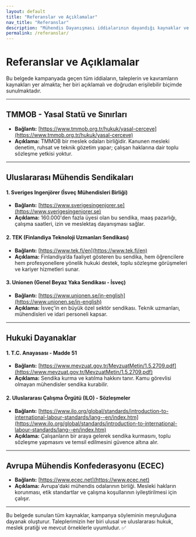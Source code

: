 ```yaml
---
layout: default
title: "Referanslar ve Açıklamalar"
nav_title: "Referanslar"
description: "Mühendis Dayanışması iddialarının dayandığı kaynaklar ve belgeler"
permalink: /referanslar/
---
```




# <i class="fas fa-book-open"></i> Referanslar ve Açıklamalar

Bu belgede kampanyada geçen tüm iddiaların, taleplerin ve kavramların kaynakları yer almakta; her biri açıklamalı ve doğrudan erişilebilir biçimde sunulmaktadır.

---

## <i class="fas fa-university"></i> TMMOB - Yasal Statü ve Sınırları
- **Bağlantı:** [https://www.tmmob.org.tr/hukuk/yasal-cerceve](https://www.tmmob.org.tr/hukuk/yasal-cerceve)
- **Açıklama:** TMMOB bir meslek odaları birliğidir. Kanunen mesleki denetim, ruhsat ve teknik gözetim yapar; çalışan haklarına dair toplu sözleşme yetkisi yoktur.

---

## <i class="fas fa-globe"></i> Uluslararası Mühendis Sendikaları

#### 1. **Sveriges Ingenjörer (İsveç Mühendisleri Birliği)**
- **Bağlantı:** [https://www.sverigesingenjorer.se](https://www.sverigesingenjorer.se)
- **Açıklama:** 160.000'den fazla üyesi olan bu sendika, maaş pazarlığı, çalışma saatleri, izin ve meslektaş dayanışması sağlar.

#### 2. **TEK (Finlandiya Teknoloji Uzmanları Sendikası)**
- **Bağlantı:** [https://www.tek.fi/en](https://www.tek.fi/en)
- **Açıklama:** Finlandiya’da faaliyet gösteren bu sendika, hem öğrencilere hem profesyonellere yönelik hukuki destek, toplu sözleşme görüşmeleri ve kariyer hizmetleri sunar.

#### 3. **Unionen (Genel Beyaz Yaka Sendikası - İsveç)**
- **Bağlantı:** [https://www.unionen.se/in-english](https://www.unionen.se/in-english)
- **Açıklama:** İsveç'in en büyük özel sektör sendikası. Teknik uzmanları, mühendisleri ve idari personeli kapsar.

---

## <i class="fas fa-gavel"></i> Hukuki Dayanaklar

#### 1. **T.C. Anayasası - Madde 51**
- **Bağlantı:** [https://www.mevzuat.gov.tr/MevzuatMetin/1.5.2709.pdf](https://www.mevzuat.gov.tr/MevzuatMetin/1.5.2709.pdf)
- **Açıklama:** Sendika kurma ve katılma hakkını tanır. Kamu görevlisi olmayan mühendisler sendika kurabilir.

#### 2. **Uluslararası Çalışma Örgütü (ILO) - Sözleşmeler**
- **Bağlantı:** [https://www.ilo.org/global/standards/introduction-to-international-labour-standards/lang--en/index.htm](https://www.ilo.org/global/standards/introduction-to-international-labour-standards/lang--en/index.htm)
- **Açıklama:** Çalışanların bir araya gelerek sendika kurmasını, toplu sözleşme yapmasını ve temsil edilmesini güvence altına alır.

---

## <i class="fas fa-users"></i> Avrupa Mühendis Konfederasyonu (ECEC)
- **Bağlantı:** [https://www.ecec.net](https://www.ecec.net)
- **Açıklama:** Avrupa'daki mühendis odalarının birliği. Mesleki hakların korunması, etik standartlar ve çalışma koşullarının iyileştirilmesi için çalışır.

---

Bu belgede sunulan tüm kaynaklar, kampanya söyleminin meşruluğuna dayanak oluşturur.
Taleplerimizin her biri ulusal ve uluslararası hukuk, meslek pratiği ve mevcut örneklerle uyumludur. ✅

